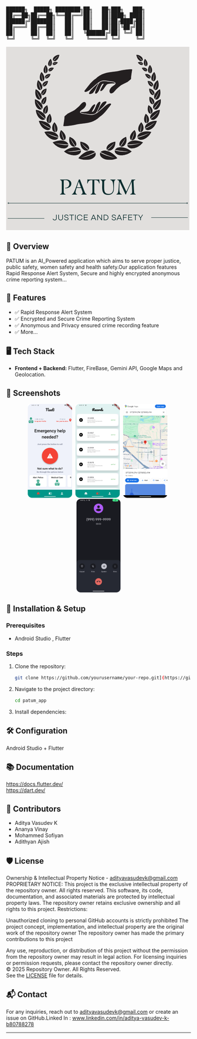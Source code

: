 <pre>
██████╗  █████╗ ████████╗██╗   ██╗███╗   ███╗
██╔══██╗██╔══██╗╚══██╔══╝██║   ██║████╗ ████║
██████╔╝███████║   ██║   ██║   ██║██╔████╔██║
██╔═══╝ ██╔══██║   ██║   ██║   ██║██║╚██╔╝██║
██║     ██║  ██║   ██║   ╚██████╔╝██║ ╚═╝ ██║
╚═╝     ╚═╝  ╚═╝   ╚═╝    ╚═════╝ ╚═╝     ╚═╝
</pre>


![Logo](images/Patum_full_logo.png)

## 🚀 Overview
PATUM is an AI_Powered application which aims to serve proper justice, public safety, women safety and health safety.Our application features Rapid Response Alert System, Secure and highly encrypted anonymous crime reporting system...

## 📌 Features
- ✅ Rapid Response Alert System
- ✅ Encrypted and Secure Crime Reporting System
- ✅ Anonymous and Privacy ensured crime recording feature
- ✅ More...

## 🖥️ Tech Stack
- **Frontend + Backend:** Flutter, FireBase, Gemini API, Google Maps and Geolocation.

## 📱 Screenshots
<p align="center">
  <img src="images/frontpage.png" alt="Screenshot 1" width="24%" style="margin-right: 1%; margin-bottom: 0px;" />
  <img src="images/records.png" alt="Screenshot 2" width="24%" style="margin-right: 1%; margin-bottom: 0px;" />
  <img src="images/gmaps.png" alt="Screenshot 3" width="24%" style="margin-right: 1%; margin-bottom: 0px;" />
  <img src="images/phonecall.png" alt="Screenshot 4" width="24%" style="margin-bottom: 0px;" />
</p>

## 🚀 Installation & Setup
### Prerequisites
- Android Studio , Flutter

### Steps
1. Clone the repository:
   ```bash
   git clone https://github.com/yourusername/your-repo.git](https://github.com/Adityavasudev2006/Patum
   ```
2. Navigate to the project directory:
   ```bash
   cd patum_app
   ```
3. Install dependencies:


## 🛠️ Configuration
Android Studio + Flutter

## 📚 Documentation
https://docs.flutter.dev/ <br>
https://dart.dev/

## 👥 Contributors
- Aditya Vasudev K 
- Ananya Vinay
- Mohammed Sofiyan
- Adithyan Ajish

## 🛡️ License
Ownership & Intellectual Property Notice - adityavasudevk@gmail.com <br>
PROPRIETARY NOTICE: This project is the exclusive intellectual property of the repository owner. All rights reserved.
This software, its code, documentation, and associated materials are protected by intellectual property laws. The repository owner retains exclusive ownership and all rights to this project.
Restrictions:<br>

Unauthorized cloning to personal GitHub accounts is strictly prohibited
The project concept, implementation, and intellectual property are the original work of the repository owner
The repository owner has made the primary contributions to this project

Any use, reproduction, or distribution of this project without the permission from the repository owner may result in legal action. For licensing inquiries or permission requests, please contact the repository owner directly.<br>
© 2025 Repository Owner. All Rights Reserved.<br>
See the [LICENSE](LICENSE) file for details.

## 📬 Contact
For any inquiries, reach out to adityavasudevk@gmail.com or create an issue on GitHub.Linked In : www.linkedin.com/in/aditya-vasudev-k-b80788278

---


